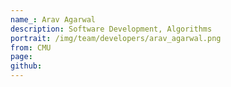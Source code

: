 ```yaml
---
name_: Arav Agarwal
description: Software Development, Algorithms
portrait: /img/team/developers/arav_agarwal.png
from: CMU
page:
github:
---
```

